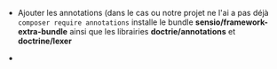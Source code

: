 * Ajouter les annotations (dans le cas ou notre projet ne l'ai a pas déjà
`` composer require annotations ``
installe le bundle **sensio/framework-extra-bundle** ainsi que les librairies **doctrie/annotations** et **doctrine/lexer**

* 
